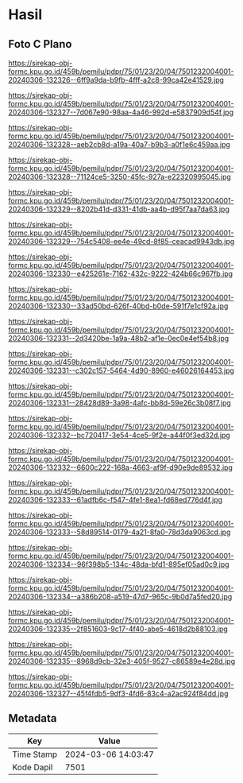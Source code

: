 # Hasil

## Foto C Plano

https://sirekap-obj-formc.kpu.go.id/459b/pemilu/pdpr/75/01/23/20/04/7501232004001-20240306-132326--6ff9a9da-b9fb-4fff-a2c8-99ca42e41529.jpg

https://sirekap-obj-formc.kpu.go.id/459b/pemilu/pdpr/75/01/23/20/04/7501232004001-20240306-132327--7d067e90-98aa-4a46-992d-e5837909d54f.jpg

https://sirekap-obj-formc.kpu.go.id/459b/pemilu/pdpr/75/01/23/20/04/7501232004001-20240306-132328--aeb2cb8d-a19a-40a7-b9b3-a0f1e6c459aa.jpg

https://sirekap-obj-formc.kpu.go.id/459b/pemilu/pdpr/75/01/23/20/04/7501232004001-20240306-132328--71124ce5-3250-45fc-927a-e22320995045.jpg

https://sirekap-obj-formc.kpu.go.id/459b/pemilu/pdpr/75/01/23/20/04/7501232004001-20240306-132329--8202b41d-d331-41db-aa4b-d95f7aa7da63.jpg

https://sirekap-obj-formc.kpu.go.id/459b/pemilu/pdpr/75/01/23/20/04/7501232004001-20240306-132329--754c5408-ee4e-49cd-8f85-ceacad9943db.jpg

https://sirekap-obj-formc.kpu.go.id/459b/pemilu/pdpr/75/01/23/20/04/7501232004001-20240306-132330--e425261e-7162-432c-9222-424b66c967fb.jpg

https://sirekap-obj-formc.kpu.go.id/459b/pemilu/pdpr/75/01/23/20/04/7501232004001-20240306-132330--33ad50bd-626f-40bd-b0de-591f7e1cf92a.jpg

https://sirekap-obj-formc.kpu.go.id/459b/pemilu/pdpr/75/01/23/20/04/7501232004001-20240306-132331--2d3420be-1a9a-48b2-af1e-0ec0e4ef54b8.jpg

https://sirekap-obj-formc.kpu.go.id/459b/pemilu/pdpr/75/01/23/20/04/7501232004001-20240306-132331--c302c157-5464-4d90-8960-e46026164453.jpg

https://sirekap-obj-formc.kpu.go.id/459b/pemilu/pdpr/75/01/23/20/04/7501232004001-20240306-132331--28428d89-3a98-4afc-bb8d-59e26c3b08f7.jpg

https://sirekap-obj-formc.kpu.go.id/459b/pemilu/pdpr/75/01/23/20/04/7501232004001-20240306-132332--bc720417-3e54-4ce5-9f2e-a44f0f3ed32d.jpg

https://sirekap-obj-formc.kpu.go.id/459b/pemilu/pdpr/75/01/23/20/04/7501232004001-20240306-132332--6600c222-168a-4663-af9f-d90e9de89532.jpg

https://sirekap-obj-formc.kpu.go.id/459b/pemilu/pdpr/75/01/23/20/04/7501232004001-20240306-132333--61adfb6c-f547-4fe1-8ea1-fd68ed776d4f.jpg

https://sirekap-obj-formc.kpu.go.id/459b/pemilu/pdpr/75/01/23/20/04/7501232004001-20240306-132333--58d89514-0179-4a21-8fa0-78d3da9063cd.jpg

https://sirekap-obj-formc.kpu.go.id/459b/pemilu/pdpr/75/01/23/20/04/7501232004001-20240306-132334--96f398b5-134c-48da-bfd1-895ef05ad0c9.jpg

https://sirekap-obj-formc.kpu.go.id/459b/pemilu/pdpr/75/01/23/20/04/7501232004001-20240306-132334--a386b208-a519-47d7-965c-9b0d7a5fed20.jpg

https://sirekap-obj-formc.kpu.go.id/459b/pemilu/pdpr/75/01/23/20/04/7501232004001-20240306-132335--2f851603-9c17-4f40-abe5-4618d2b88103.jpg

https://sirekap-obj-formc.kpu.go.id/459b/pemilu/pdpr/75/01/23/20/04/7501232004001-20240306-132335--8968d9cb-32e3-405f-9527-c86589e4e28d.jpg

https://sirekap-obj-formc.kpu.go.id/459b/pemilu/pdpr/75/01/23/20/04/7501232004001-20240306-132327--45f4fdb5-9df3-4fd6-83c4-a2ac924f84dd.jpg


## Metadata

| Key        | Value               |
| ---------- | ------------------- |
| Time Stamp | 2024-03-06 14:03:47 |
| Kode Dapil | 7501                |



